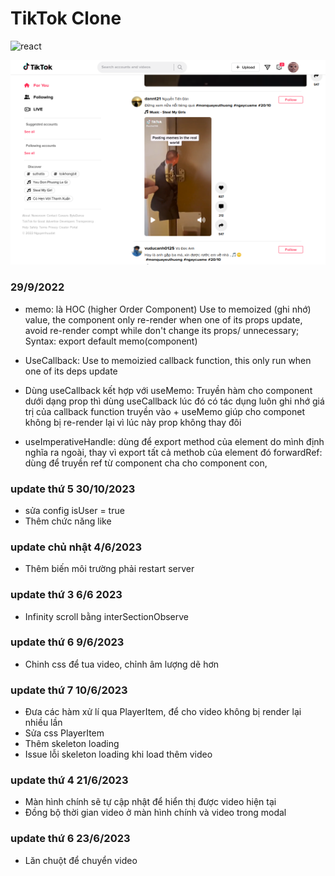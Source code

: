 # TikTok Clone

<p style="display: flex; flex-wrap: wrap; gap: 4px">
  <img alt="react" src="https://img.shields.io/badge/-ReactJs-61DAFB?logo=react&logoColor=white&style=for-the-badge" />
</p>

  <img alt="react" src="./src/assets/images/preview.png" />

### 29/9/2022

-  memo: là HOC (higher Order Component) Use to memoized (ghi nhớ) value, the component only re-render when one of its props update, avoid re-render compt while don't change its props/ unnecessary;
   Syntax: export default memo(component)

-  UseCallback: Use to memoizied callback function, this only run when one of its deps update

-  Dùng useCallback kết hợp với useMemo: Truyền hàm cho component dưới dạng prop thì dùng useCallback lúc đó có tác dụng luôn ghi nhớ giá trị của callback function truyền vào + useMemo giúp cho componet không bị re-render lại vì lúc này prop không thay đôi

-  useImperativeHandle: dùng để export method của element do mình định nghĩa ra ngoài, thay vì export tất cả methob của element đó
   forwardRef: dùng để truyền ref từ component cha cho component con,

### update thứ 5 30/10/2023

-  sửa config isUser = true
-  Thêm chức năng like

### update chủ nhật 4/6/2023

-  Thêm biến môi trường phải restart server

### update thứ 3 6/6 2023

-  Infinity scroll bằng interSectionObserve

### update thứ 6 9/6/2023

-  Chinh css để tua video, chỉnh âm lượng dẽ hơn

### update thứ 7 10/6/2023

-  Đưa các hàm xử lí qua PlayerItem, để cho video không bị render lại nhiều lần
-  Sửa css PlayerItem
-  Thêm skeleton loading
-  Issue lỗi skeleton loading khi load thêm video

### update thứ 4 21/6/2023

- Màn hình chính sẽ tự cập nhật để  hiển thị được video hiện tại
- Đồng bộ thời gian video ở màn hình chính và video trong modal

### update thứ 6 23/6/2023

- Lăn chuột để chuyển video
